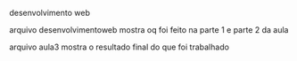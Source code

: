 desenvolvimento web     

arquivo desenvolvimentoweb mostra oq foi feito na parte 1 e parte 2 da aula 


arquivo aula3 mostra o resultado final do que foi trabalhado
